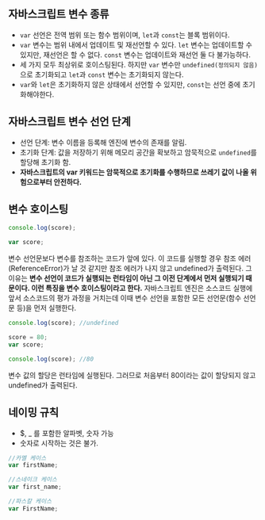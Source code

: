 ## 자바스크립트 변수 종류

- `var` 선언은 전역 범위 또는 함수 범위이며, `let`과 `const`는 블록 범위이다.
- `var` 변수는 범위 내에서 업데이트 및 재선언할 수 있다. `let` 변수는 업데이트할 수 있지만, 재선언은 할 수 없다. `const` 변수는 업데이트와 재선언 둘 다 불가능하다.
- 세 가지 모두 최상위로 호이스팅된다. 하지만 `var` 변수만 `undefined(정의되지 않음)`으로 초기화되고 `let`과 `const` 변수는 초기화되지 않는다.
- `var`와 `let`은 초기화하지 않은 상태에서 선언할 수 있지만, `const`는 선언 중에 초기화해야한다.

## 자바스크립트 변수 선언 단계

- 선언 단계: 변수 이름을 등록해 엔진에 변수의 존재를 알림.
- 초기화 단계: 값을 저장하기 위해 메모리 공간을 확보하고 암묵적으로 `undefined`를 할당해 초기화 함.
- **자바스크립트의 var 키워드는 암묵적으로 초기화를 수행하므로 쓰레기 값이 나올 위험으로부터 안전하다.**

## 변수 호이스팅

```js
console.log(score);

var score;
```

변수 선언문보다 변수를 참조하는 코드가 앞에 있다. 이 코드를 실행할 경우 참조 에러(ReferenceError)가 날 것 같지만 참조 에러가 나지 않고 undefined가 출력된다.
그 이유는 **변수 선언이 코드가 실행되는 런타임이 아닌 그 이전 단계에서 먼저 실행되기 때문이다. 이런 특징을 변수 호이스팅이라고 한다.**
자바스크립트 엔진은 소스코드 실행에 앞서 소스코드의 평가 과정을 거치는데 이때 변수 선언을 포함한 모든 선언문(함수 선언문 등)을 먼저 실행한다.

```js
console.log(score); //undefined

score = 80;
var score;

console.log(score); //80
```

변수 값의 할당은 런타임에 실행된다. 그러므로 처음부터 80이라는 값이 할당되지 않고 undefined가 출력된다.

## 네이밍 규칙

- $, \_ 를 포함한 알파벳, 숫자 가능
- 숫자로 시작하는 것은 불가.

```js
//카멜 케이스
var firstName;

//스네이크 케이스
var first_name;

//파스칼 케이스
var FirstName;
```
